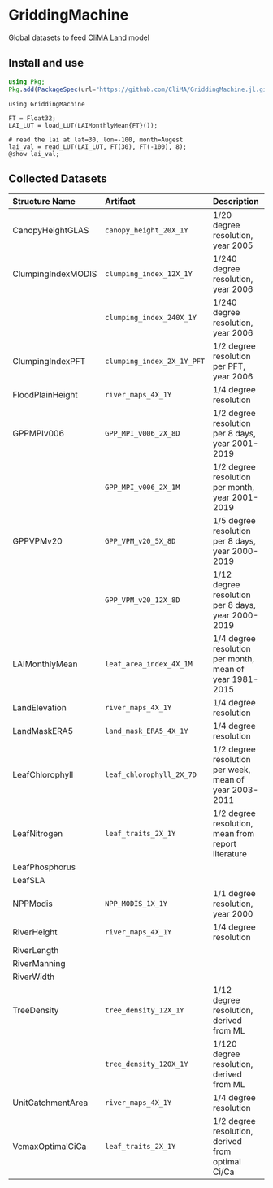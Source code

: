 # GriddingMachine

Global datasets to feed [CliMA Land](https://github.com/CliMA/Land) model




## Install and use
```julia
using Pkg;
Pkg.add(PackageSpec(url="https://github.com/CliMA/GriddingMachine.jl.git", rev="main"));
```

```@example preview
using GriddingMachine

FT = Float32;
LAI_LUT = load_LUT(LAIMonthlyMean{FT}());

# read the lai at lat=30, lon=-100, month=Augest
lai_val = read_LUT(LAI_LUT, FT(30), FT(-100), 8);
@show lai_val;
```




## Collected Datasets

| Structure Name     | Artifact                   | Description                                               |
|:-------------------|:---------------------------|:----------------------------------------------------------|
| CanopyHeightGLAS   | `canopy_height_20X_1Y`     | 1/20  degree resolution, year 2005                        |
| ClumpingIndexMODIS | `clumping_index_12X_1Y`    | 1/240 degree resolution, year 2006                        |
|                    | `clumping_index_240X_1Y`   | 1/240 degree resolution, year 2006                        |
| ClumpingIndexPFT   | `clumping_index_2X_1Y_PFT` | 1/2   degree resolution per PFT, year 2006                |
| FloodPlainHeight   | `river_maps_4X_1Y`         | 1/4   degree resolution                                   |
| GPPMPIv006         | `GPP_MPI_v006_2X_8D`       | 1/2   degree resolution per 8 days, year 2001-2019        |
|                    | `GPP_MPI_v006_2X_1M`       | 1/2   degree resolution per month, year 2001-2019         |
| GPPVPMv20          | `GPP_VPM_v20_5X_8D`        | 1/5   degree resolution per 8 days, year 2000-2019        |
|                    | `GPP_VPM_v20_12X_8D`       | 1/12  degree resolution per 8 days, year 2000-2019        |
| LAIMonthlyMean     | `leaf_area_index_4X_1M`    | 1/4   degree resolution per month, mean of year 1981-2015 |
| LandElevation      | `river_maps_4X_1Y`         | 1/4   degree resolution                                   |
| LandMaskERA5       | `land_mask_ERA5_4X_1Y`     | 1/4   degree resolution                                   |
| LeafChlorophyll    | `leaf_chlorophyll_2X_7D`   | 1/2   degree resolution per week, mean of year 2003-2011  |
| LeafNitrogen       | `leaf_traits_2X_1Y`        | 1/2   degree resolution, mean from report literature      |
| LeafPhosphorus     |                            |                                                           |
| LeafSLA            |                            |                                                           |
| NPPModis           | `NPP_MODIS_1X_1Y`          | 1/1   degree resolution, year 2000                        |
| RiverHeight        | `river_maps_4X_1Y`         | 1/4   degree resolution                                   |
| RiverLength        |                            |                                                           |
| RiverManning       |                            |                                                           |
| RiverWidth         |                            |                                                           |
| TreeDensity        | `tree_density_12X_1Y`      | 1/12  degree resolution, derived from ML                  |
|                    | `tree_density_120X_1Y`     | 1/120 degree resolution, derived from ML                  |
| UnitCatchmentArea  | `river_maps_4X_1Y`         | 1/4   degree resolution                                   |
| VcmaxOptimalCiCa   | `leaf_traits_2X_1Y`        | 1/2   degree resolution, derived from optimal Ci/Ca       |

